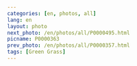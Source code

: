 ```yaml
---
categories: [en, photos, all]
lang: en
layout: photo
next_photo: /en/photos/all/P0000495.html
picname: P0000363
prev_photo: /en/photos/all/P0000357.html
tags: [Green Grass]
---
```

